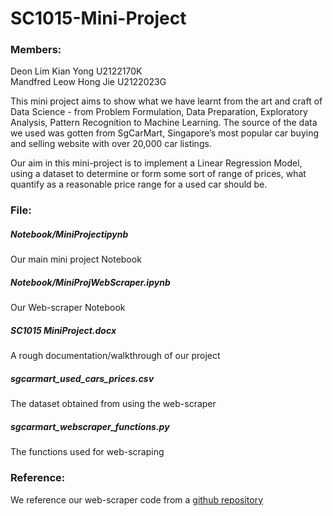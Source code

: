# SC1015-Mini-Project

### Members: 
Deon Lim Kian Yong U2122170K <br />
Mandfred Leow Hong Jie U2122023G

This mini project aims to show what we have learnt from the art and craft of Data Science - from Problem Formulation, Data Preparation, Exploratory Analysis,
Pattern Recognition to Machine Learning. The source of the data we used was gotten from SgCarMart, Singapore’s most popular car buying and selling website with over 
20,000 car listings. 

Our aim in this mini-project is to implement a Linear Regression Model, using a dataset to determine or form some sort of range of prices, what quantify as a 
reasonable price range for a used car should be.

### File:
##### Notebook/MiniProjectipynb <br />
Our main mini project Notebook

##### Notebook/MiniProjWebScraper.ipynb <br />
Our Web-scraper Notebook

##### SC1015 MiniProject.docx <br />
A rough documentation/walkthrough of our project

##### sgcarmart_used_cars_prices.csv <br />
The dataset obtained from using the web-scraper

##### sgcarmart_webscraper_functions.py <br />
The functions used for web-scraping


### Reference: 
We reference our web-scraper code from a [github repository](https://github.com/xianjinseow92/Data-Science-Projects/blob/master/Project_2_SgCarMart%20Price%20Prediction/src/sgcarmart_webscraper_functions.py)
